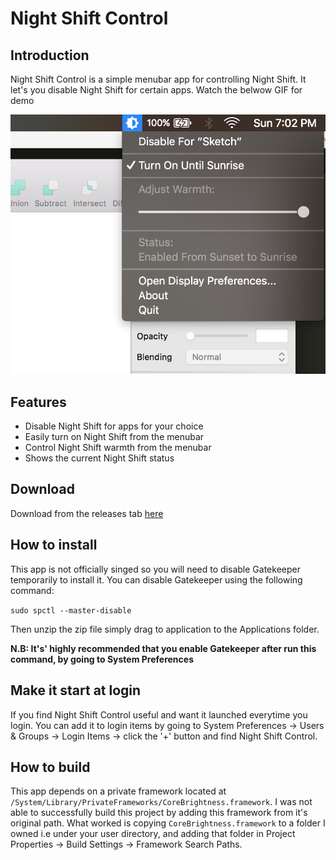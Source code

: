 # Night Shift Control

## Introduction

Night Shift Control is a simple menubar app for controlling Night Shift. It let's you disable Night Shift for certain apps. Watch the belwow GIF for demo 


![screenshot][image-1]


## Features

* Disable Night Shift for apps for your choice
* Easily turn on Night Shift from the menubar
* Control Night Shift warmth from the menubar
* Shows the current Night Shift status 

## Download

Download from the releases tab [here][1]

## How to install

This app is not officially singed so you will need to disable Gatekeeper temporarily to install it.
You can disable Gatekeeper using the following command:

`sudo spctl --master-disable`

Then unzip the zip file simply drag to application to the Applications folder.

**N.B: It's' highly recommended that you enable Gatekeeper after  run this command, by going to System Preferences**


## Make it start at login

If you find Night Shift Control useful and want it launched everytime you login. You can add it to login items by going to System Preferences -\> Users & Groups -\> Login Items -\> click the '+' button and find Night Shift Control.

## How to build

This app depends on a private framework located at `/System/Library/PrivateFrameworks/CoreBrightness.framework`. I was not able to successfully build this project by adding this framework from it's original path. What worked is copying `CoreBrightness.framework` to a folder I owned i.e under your user directory, and adding that folder in Project Properties -\> Build Settings -\> Framework Search Paths.

[1]:https://www.imore.com/how-open-apps-unidentified-developers-mac

[image-1]:	screenshot.png "Screenshot"
